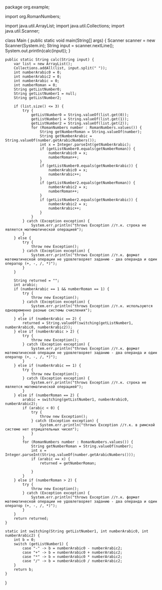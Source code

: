 package org.example;


import org.RomanNumbers;

import java.util.ArrayList;
import java.util.Collections;
import java.util.Scanner;

class Main {
    public static void main(String[] args) {
        Scanner scanner = new Scanner(System.in);
        String input = scanner.nextLine();
        System.out.println(calc(input));
    }

    public static String calc(String input) {
        var list = new ArrayList();
        Collections.addAll(list, input.split(" "));
        int numberArabic0 = 0;
        int numberArabic2 = 0;
        int numberArabic = 0;
        int numberRoman = 0;
        String getListNumber0;
        String getListNumber1 = null;
        String getListNumber2;

        if (list.size() <= 3) {
            try {
                getListNumber0 = String.valueOf(list.get(0));
                getListNumber1 = String.valueOf(list.get(1));
                getListNumber2 = String.valueOf(list.get(2));
                for (RomanNumbers number : RomanNumbers.values()) {
                    String getNumberRoman = String.valueOf(number);
                    String getNumberArabic = String.valueOf(number.getArabicNumbers());
                    int x = Integer.parseInt(getNumberArabic);
                    if (getListNumber0.equals(getNumberRoman)) {
                        numberArabic0 = x;
                        numberRoman++;
                    }
                    if (getListNumber0.equals(getNumberArabic)) {
                        numberArabic0 = x;
                        numberArabic++;
                    }
                    if (getListNumber2.equals(getNumberRoman)) {
                        numberArabic2 = x;
                        numberRoman++;
                    }
                    if (getListNumber2.equals(getNumberArabic)) {
                        numberArabic2 = x;
                        numberArabic++;
                    }
                }
            } catch (Exception exception) {
                System.err.println("throws Exception //т.к. строка не является математической операцией");
            }
        } else {
            try {
                throw new Exception();
            } catch (Exception exception) {
                System.err.println("throws Exception //т.к. формат математической операции не удовлетворяет заданию - два операнда и один оператор (+, -, /, *)");
            }
        }

        String returned = "";
        int arabic;
        if (numberArabic == 1 && numberRoman == 1) {
            try {
                throw new Exception();
            } catch (Exception exception) {
                System.err.println("throws Exception //т.к. используются одновременно разные системы счисления");
            }
        } else if (numberArabic == 2) {
            returned = String.valueOf(switching(getListNumber1, numberArabic0, numberArabic2));
        } else if (numberArabic > 2) {
            try {
                throw new Exception();
            } catch (Exception exception) {
                System.err.println("throws Exception //т.к. формат математической операции не удовлетворяет заданию - два операнда и один оператор (+, -, /, *)");
            }
        } else if (numberArabic == 1) {
            try {
                throw new Exception();
            } catch (Exception exception) {
                System.err.println("throws Exception //т.к. строка не является математической операцией");
            }
        } else if (numberRoman == 2) {
            arabic = switching(getListNumber1, numberArabic0, numberArabic2);
            if (arabic < 0) {
                try {
                    throw new Exception();
                } catch (Exception exception) {
                    System.err.println("throws Exception //т.к. в римской системе нет отрицательных чисел");
                }
            }
            for (RomanNumbers number : RomanNumbers.values()) {
                String getNumberRoman = String.valueOf(number);
                int x = Integer.parseInt(String.valueOf(number.getArabicNumbers()));
                if (arabic == x) {
                    returned = getNumberRoman;

                }
            }
        } else if (numberRoman > 2) {
            try {
                throw new Exception();
            } catch (Exception exception) {
                System.err.println("throws Exception //т.к. формат математической операции не удовлетворяет заданию - два операнда и один оператор (+, -, /, *)");
            }
        }
        return returned;
    }

    static int switching(String getListNumber1, int numberArabic0, int numberArabic2) {
        int b = 0;
        switch (getListNumber1) {
            case "-" -> b = numberArabic0 - numberArabic2;
            case "+" -> b = numberArabic0 + numberArabic2;
            case "*" -> b = numberArabic0 * numberArabic2;
            case "/" -> b = numberArabic0 / numberArabic2;
        }
        return b;
    }
}
